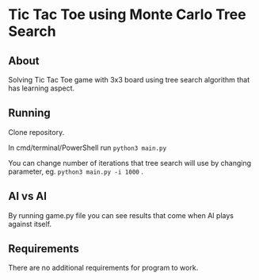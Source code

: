 # Tic Tac Toe using Monte Carlo Tree Search
## About

Solving Tic Tac Toe game with 3x3 board using tree search algorithm that has learning aspect.

## Running

Clone repository.

In cmd/terminal/PowerShell run `python3 main.py`

You can change number of iterations that tree search will use by changing parameter, eg. `python3 main.py -i 1000` .

## AI vs AI

By running game.py file you can see results that come when AI plays against itself.

## Requirements

There are no additional requirements for program to work.